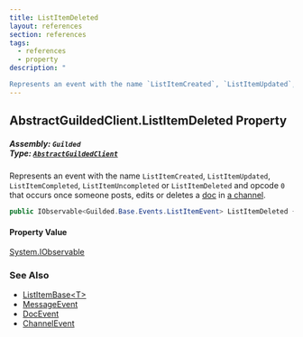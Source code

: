 ```yaml
---
title: ListItemDeleted
layout: references
section: references
tags:
  - references
  - property
description: "

Represents an event with the name `ListItemCreated`, `ListItemUpdated`, `ListItemCompleted`, `ListItemUncompleted` or `ListItemDeleted` and opcode `0` that occurs once someone posts, edits or deletes a [doc](DocEvent.Doc 'Guilded.Base.Events.DocEvent.Doc') in [a channel](ListItemEvent.ChannelId 'Guilded.Base.Events.ListItemEvent.ChannelId')."
---
```


## AbstractGuildedClient.ListItemDeleted Property
##### **Assembly:** `Guilded`<br/>**Type:** [`AbstractGuildedClient`](AbstractGuildedClient 'Guilded.AbstractGuildedClient')

Represents an event with the name `ListItemCreated`, `ListItemUpdated`, `ListItemCompleted`, `ListItemUncompleted` or `ListItemDeleted` and opcode `0` that occurs once someone posts, edits or deletes a [doc](DocEvent.Doc 'Guilded.Base.Events.DocEvent.Doc') in [a channel](ListItemEvent.ChannelId 'Guilded.Base.Events.ListItemEvent.ChannelId').

```csharp
public IObservable<Guilded.Base.Events.ListItemEvent> ListItemDeleted { get; }
```

#### Property Value
[System.IObservable](https://docs.microsoft.com/en-us/dotnet/api/System.IObservable 'System.IObservable')

### See Also
- [ListItemBase&lt;T&gt;](ListItemBase_T_ 'Guilded.Base.Content.ListItemBase`1')
- [MessageEvent](MessageEvent 'Guilded.Base.Events.MessageEvent')
- [DocEvent](DocEvent 'Guilded.Base.Events.DocEvent')
- [ChannelEvent](ChannelEvent 'Guilded.Base.Events.ChannelEvent')